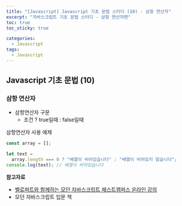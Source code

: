 ```yaml
---
title: "[Javascript] Javascript 기초 문법 스터디 (10) - 삼항 연산자"
excerpt: "자바스크립트 기초 문법 스터디 - 삼항 연산자편"
toc: true
toc_sticky: true

categories:
  - Javascript
tags:
  - Javascript
---
```


## Javascript 기초 문법 (10)

### 삼항 연산자

- 삼항연산자 구문
  - 조건 ? true일때 : false일때

삼항연산자 사용 예제

```javascript
const array = [];

let text =
  array.length === 0 ? "배열이 비어있습니다" : "배열이 비어있지 않습니다";
console.log(text); // 배열이 비어있습니다
```

**참고자료**

- [벨로퍼트와 함께하는 모던 자바스크립트 패스트캠퍼스 온라인 강의](https://www.fastcampus.co.kr/dev_online_react)
- 모던 자바스크립트 입문 책
